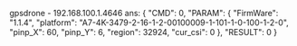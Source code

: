 gpsdrone - 192.168.100.1.4646
ans: { "CMD": 0, "PARAM": { "FirmWare": "1.1.4", "platform": "A7-4K-3479-2-16-1-2-00100009-1-101-1-0-100-1-2-0", "pinp_X": 60, "pinp_Y": 6, "region": 32924, "cur_csi": 0 }, "RESULT": 0 } 

